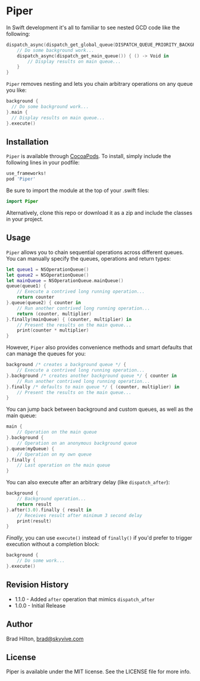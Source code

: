 # Piper
In Swift development it's all to familiar to see nested GCD code like the following:
```swift
dispatch_async(dispatch_get_global_queue(DISPATCH_QUEUE_PRIORITY_BACKGROUND, 0)) { () -> Void in
    // Do some background work...
    dispatch_async(dispatch_get_main_queue()) { () -> Void in
        // Display results on main queue...
    }
}
```
`Piper` removes nesting and lets you chain arbitrary operations on any queue you like:
```swift
background {
  // Do some background work...
}.main {
  // Display results on main queue...
}.execute()
```
## Installation

`Piper` is available through [CocoaPods](http://cocoapods.org). To install, simply include the following lines in your podfile:
```ruby
use_frameworks!
pod 'Piper'
```
Be sure to import the module at the top of your .swift files:
```swift
import Piper
```
Alternatively, clone this repo or download it as a zip and include the classes in your project.

## Usage
`Piper` allows you to chain sequential operations across different queues. You can manually specify the queues, operations and return types:
```swift
let queue1 = NSOperationQueue()
let queue2 = NSOperationQueue()
let mainQueue = NSOperationQueue.mainQueue()
queue(queue1) {
    // Execute a contrived long running operation...
    return counter
}.queue(queue2) { counter in
    // Run another contrived long running operation...
    return (counter, multiplier)
}.finally(mainQueue) { (counter, multiplier) in
    // Present the results on the main queue...
    print(counter * multiplier)
}
```
However, `Piper` also provides convenience methods and smart defaults that can manage the queues for you:
```swift
background /* creates a background queue */ {
    // Execute a contrived long running operation...
}.background /* creates another background queue */ { counter in
    // Run another contrived long running operation...
}.finally /* defaults to main queue */ { (counter, multiplier) in
    // Present the results on the main queue...
}
```
You can jump back between background and custom queues, as well as the main queue:
```swift
main {
    // Operation on the main queue
}.background {
    // Operation on an anonymous background queue
}.queue(myQueue) {
    // Operation on my own queue
}.finally {
    // Last operation on the main queue
}
```
You can also execute after an arbitrary delay (like `dispatch_after`):
```swift
background {
    // Background operation...
    return result
}.after(3.0).finally { result in
    // Receives result after minimum 3 second delay
    print(result)
}
```
_Finally_, you can use `execute()` instead of `finally()` if you'd prefer to trigger execution without a completion block:
```swift
background {
    // Do some work...
}.execute()
```
## Revision History

* 1.1.0 - Added `after` operation that mimics `dispatch_after`
* 1.0.0 - Initial Release

## Author

Brad Hilton, brad@skyvive.com

## License

Piper is available under the MIT license. See the LICENSE file for more info.


